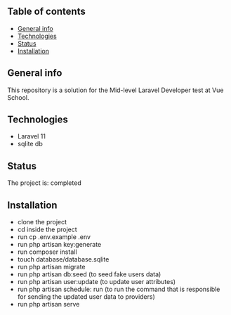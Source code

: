 ## Table of contents
* [General info](#general-info)
* [Technologies](#technologies)
* [Status](#status)
* [Installation](#installation)

## General info
This repository is a solution for the Mid-level Laravel Developer test at Vue School. 
## Technologies
* Laravel 11
* sqlite db

## Status
The project is: completed

## Installation
* clone the project
* cd inside the project
* run cp .env.example .env
* run php artisan key:generate
* run composer install
* touch database/database.sqlite
* run php artisan migrate
* run php artisan db:seed (to seed fake users data)
* run php artisan user:update (to update user attributes)
* run php artisan schedule: run (to run the command that is responsible for sending the updated user data to providers)
* run php artisan serve
